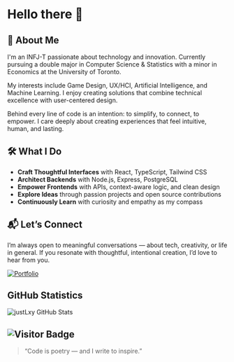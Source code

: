 # Hello there 👋

## 🌿 About Me

I'm an INFJ-T passionate about technology and innovation. Currently pursuing a double major in Computer Science & Statistics with a minor in Economics at the University of Toronto.

My interests include Game Design, UX/HCI, Artificial Intelligence, and Machine Learning. I enjoy creating solutions that combine technical excellence with user-centered design.

Behind every line of code is an intention: to simplify, to connect, to empower. I care deeply about creating experiences that feel intuitive, human, and lasting.

## 🛠️ What I Do

- **Craft Thoughtful Interfaces** with React, TypeScript, Tailwind CSS  
- **Architect Backends** with Node.js, Express, PostgreSQL  
- **Empower Frontends** with APIs, context-aware logic, and clean design  
- **Explore Ideas** through passion projects and open source contributions  
- **Continuously Learn** with curiosity and empathy as my compass  

## 📬 Let’s Connect

I’m always open to meaningful conversations — about tech, creativity, or life in general. If you resonate with thoughtful, intentional creation, I’d love to hear from you.

[![Portfolio](https://img.shields.io/badge/Portfolio-Visit-informational)](https://lvxy.cc)

## GitHub Statistics

![justLxy GitHub Stats](https://github-readme-stats.vercel.app/api?username=justLxy&show_icons=true&theme=highcontrast)

![Visitor Badge](https://komarev.com/ghpvc/?username=justLxy&color=blue&style=flat)
---

> “Code is poetry — and I write to inspire.”
